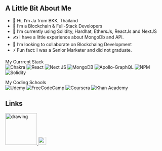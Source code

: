 <h2>A Little Bit About Me</h2>
<p>
<ul>
<li> 👋 Hi, I’m Ja from BKK, Thailand
<li> 👀 I’m a Blockchain & Full-Stack Developers
<li> 🌱 I’m currently using Solidity, Hardhat, EthersJs, ReactJs and NextJS
<li> ✍️ I have a little experience about MongoDb and API.
<li> 💞️ I’m looking to collaborate on Blockchaing Development
<li> ⚡ Fun fact: I was a Senior Marketer and did not graduate.
 </ul>
</p>


My Currrent Stack
<br>
![Chakra](https://img.shields.io/badge/chakra-%234ED1C5.svg?style=for-the-badge&logo=chakraui&logoColor=white)
![React](https://img.shields.io/badge/react-%2320232a.svg?style=for-the-badge&logo=react&logoColor=%2361DAFB)
![Next JS](https://img.shields.io/badge/Next-black?style=for-the-badge&logo=next.js&logoColor=white)
![MongoDB](https://img.shields.io/badge/MongoDB-%234ea94b.svg?style=for-the-badge&logo=mongodb&logoColor=white)
![Apollo-GraphQL](https://img.shields.io/badge/-ApolloGraphQL-311C87?style=for-the-badge&logo=apollo-graphql)
![NPM](https://img.shields.io/badge/NPM-%23000000.svg?style=for-the-badge&logo=npm&logoColor=white)
![Solidity](https://img.shields.io/badge/Solidity-%23363636.svg?style=for-the-badge&logo=solidity&logoColor=white)

My Coding Schools
<br>
![Udemy](https://img.shields.io/badge/Udemy-A435F0?style=for-the-badge&logo=Udemy&logoColor=white)
![FreeCodeCamp](https://img.shields.io/badge/Freecodecamp-%23123.svg?&style=for-the-badge&logo=freecodecamp&logoColor=green)
![Coursera](https://img.shields.io/badge/Coursera-%230056D2.svg?style=for-the-badge&logo=Coursera&logoColor=white)
![Khan Academy](https://img.shields.io/badge/KhanAcademy-%2314BF96.svg?style=for-the-badge&logo=KhanAcademy&logoColor=white)



<h2>Links</h2>
<a href="https://www.youtube.com/channel/UCEHvd90AnM9THOtpmmVS2aQ"><img  src="https://res.cloudinary.com/importdata/image/upload/v1595012354/yt_logo_jjgys4.png" alt="drawing" width="100"/>
<a href="https://www.linkedin.com/in/jirayu-n-6a392b144/"><img src="https://i.imgur.com/ygH92vs.png" height="25" "width="150"/>
